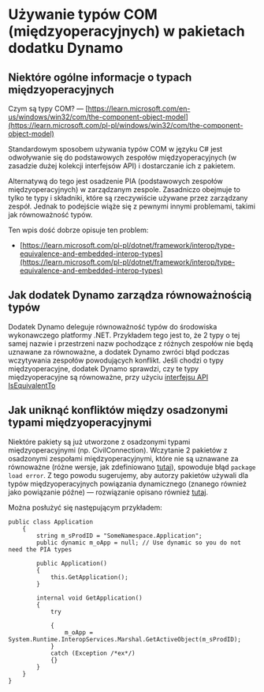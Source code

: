 # Używanie typów COM (międzyoperacyjnych) w pakietach dodatku Dynamo

## Niektóre ogólne informacje o typach międzyoperacyjnych

Czym są typy COM? — [https://learn.microsoft.com/en-us/windows/win32/com/the-component-object-model](https://learn.microsoft.com/pl-pl/windows/win32/com/the-component-object-model)

Standardowym sposobem używania typów COM w języku C# jest odwoływanie się do podstawowych zespołów międzyoperacyjnych (w zasadzie dużej kolekcji interfejsów API) i dostarczanie ich z pakietem.

Alternatywą do tego jest osadzenie PIA (podstawowych zespołów międzyoperacyjnych) w zarządzanym zespole. Zasadniczo obejmuje to tylko te typy i składniki, które są rzeczywiście używane przez zarządzany zespół. Jednak to podejście wiąże się z pewnymi innymi problemami, takimi jak równoważność typów.

Ten wpis dość dobrze opisuje ten problem:

* [https://learn.microsoft.com/pl-pl/dotnet/framework/interop/type-equivalence-and-embedded-interop-types](https://learn.microsoft.com/pl-pl/dotnet/framework/interop/type-equivalence-and-embedded-interop-types)

## Jak dodatek Dynamo zarządza równoważnością typów

Dodatek Dynamo deleguje równoważność typów do środowiska wykonawczego platformy .NET. Przykładem tego jest to, że 2 typy o tej samej nazwie i przestrzeni nazw pochodzące z różnych zespołów nie będą uznawane za równoważne, a dodatek Dynamo zwróci błąd podczas wczytywania zespołów powodujących konflikt. Jeśli chodzi o typy międzyoperacyjne, dodatek Dynamo sprawdzi, czy te typy międzyoperacyjne są równoważne, przy użyciu [interfejsu API IsEquivalentTo](https://learn.microsoft.com/pl-pl/dotnet/api/system.type.isequivalentto?view=net-9.0)

## Jak uniknąć konfliktów między osadzonymi typami międzyoperacyjnymi

Niektóre pakiety są już utworzone z osadzonymi typami międzyoperacyjnymi (np. CivilConnection). Wczytanie 2 pakietów z osadzonymi zespołami międzyoperacyjnymi, które nie są uznawane za równoważne (różne wersje, jak zdefiniowano [tutaj](https://learn.microsoft.com/pl-pl/dotnet/framework/interop/type-equivalence-and-embedded-interop-types)), spowoduje błąd `package load error`. Z tego powodu sugerujemy, aby autorzy pakietów używali dla typów międzyoperacyjnych powiązania dynamicznego (znanego również jako powiązanie późne) — rozwiązanie opisano również [tutaj](https://blogs.iis.net/samng/the-pain-of-deploying-primary-interop-assemblies).

Można posłużyć się następującym przykładem:

```
public class Application
    {
        string m_sProdID = "SomeNamespace.Application";
        public dynamic m_oApp = null; // Use dynamic so you do not need the PIA types

        public Application()
        {
            this.GetApplication();
        }

        internal void GetApplication()
        {
            try

            {
                m_oApp = System.Runtime.InteropServices.Marshal.GetActiveObject(m_sProdID);
            }
            catch (Exception /*ex*/)
            {}
        }
    }
}
```
